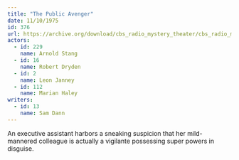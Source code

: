 ```yaml
---
title: "The Public Avenger"
date: 11/10/1975
id: 376
url: https://archive.org/download/cbs_radio_mystery_theater/cbs_radio_mystery_theater-0351-0400.zip/cbs_radio_mystery_theater-0351-0400%2Fcbsrmt_0376_the_public_avenger.mp3
actors:  
  - id: 229
    name: Arnold Stang  
  - id: 16
    name: Robert Dryden  
  - id: 2
    name: Leon Janney  
  - id: 112
    name: Marian Haley
writers:  
  - id: 13
    name: Sam Dann
---
```

An executive assistant harbors a sneaking suspicion that her mild-mannered colleague is actually a vigilante possessing super powers in disguise.